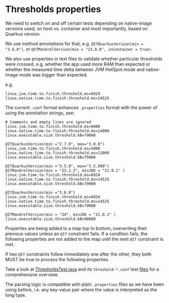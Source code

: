 # Thresholds properties

We need to switch on and off certain tests depending on native-image versions used,
on host vs. container and most importantly, based on Quarkus version.

We use method annotations for that, e.g. `@IfQuarkusVersion(min = "3.6.0")`,
or `@IfMandrelVersion(min = "23.0.0", inContainer = true)`.

We also use properties in text files to validate whether particular thresholds were crossed, e.g. whether the app used more RAM than expected or whether the measured time delta between JVM HotSpot mode and native-image mode was bigger than expected.

e.g.

```
linux.jvm.time.to.finish.threshold.ms=6924
linux.native.time.to.finish.threshold.ms=14525
```

The current `.conf` format enhances `.properties` format with the power of using the 
annotation strings, see:

```
# Comments and empty lines are ignored
linux.jvm.time.to.finish.threshold.ms=6000
linux.native.time.to.finish.threshold.ms=14000
linux.executable.size.threshold.kB=79000

@IfQuarkusVersion(min ="2.7.0", max="3.0.0")
linux.jvm.time.to.finish.threshold.ms=5000
linux.native.time.to.finish.threshold.ms=13000
linux.executable.size.threshold.kB=75000

@IfQuarkusVersion(min ="3.5.0", max="3.5.999")
@IfMandrelVersion(min = "23.1.2", minJDK = "21.0.1" )
linux.jvm.time.to.finish.threshold.ms=6924
linux.native.time.to.finish.threshold.ms=14525
linux.executable.size.threshold.kB=79000

@IfQuarkusVersion(min ="3.6.0")
linux.jvm.time.to.finish.threshold.ms=6924
linux.native.time.to.finish.threshold.ms=14525
linux.executable.size.threshold.kB=79000

@IfMandrelVersion(min = "24", minJDK = "21.0.1" )
linux.executable.size.threshold.kB=90000
```

Properties are being added to a map top to bottom, overwriting their previous values
unless an `@If` constraint fails. If a condition fails, the following properties are
not added to the map until the next `@If` constraint is met.

If two `@If` constraints follow immediately one after the other, they both MUST be true
to process the following properties.

Take a look at [ThresholdsTest.java](./ThresholdsTest.java) and its `threshold-*.conf` test [files](../../../../../../../../test/resources/) for a comprehensive overview.

The parsing logic is compatible with plain `.properties` files as we have been using before,
i.e. any key-value pair where the value is interpreted as the long type.
